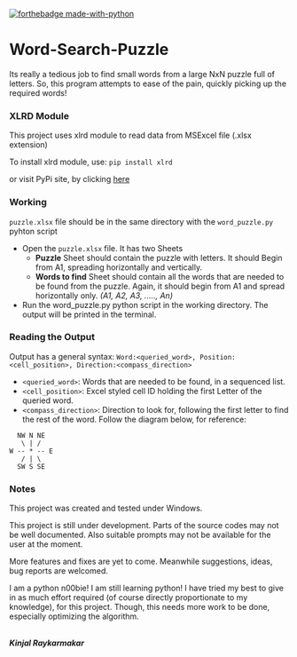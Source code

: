 [![forthebadge made-with-python](http://ForTheBadge.com/images/badges/made-with-python.svg)](https://www.python.org/)

# Word-Search-Puzzle
Its really a tedious job to find small words from a large NxN puzzle full of letters. So, this program attempts to ease of the pain, quickly picking up the required words!

### XLRD Module
This project uses xlrd module to read data from MSExcel file (.xlsx extension)

To install xlrd module, use:
````pip install xlrd````

or visit PyPi site, by clicking [here](https://pypi.org/project/xlrd/)

### Working
````puzzle.xlsx```` file should be in the same directory with the ````word_puzzle.py```` pyhton script

* Open the ````puzzle.xlsx```` file. It has two Sheets
    * **Puzzle** Sheet should contain the puzzle with letters. It should Begin from A1, spreading horizontally and vertically.
    * **Words to find** Sheet should contain all the words that are needed to be found from the puzzle. Again, it should begin from A1 and spread horizontally only. *(A1, A2, A3, ....., An)*
* Run the word_puzzle.py python script in the working directory. The output will be printed in the terminal.

### Reading the Output
Output has a general syntax:
```` Word:<queried_word>, Position:<cell_position>, Direction:<compass_direction> ````
* ````<queried_word>````: Words that are needed to be found, in a sequenced list.
* ````<cell_position>````: Excel styled cell ID holding the first Letter of the queried word.
* ````<compass_direction>````: Direction to look for, following the first letter to find the rest of the word. Follow the diagram below, for reference:

````
  NW N NE
   \ | /
W -- * -- E
   / | \
  SW S SE
````

### Notes
This project was created and tested under Windows.

This project is still under development. Parts of the source codes may not be well documented.
Also suitable prompts may not be available for the user at the moment.

More features and fixes are yet to come. Meanwhile suggestions, ideas, bug reports are welcomed.

I am a python n00bie! I am still learning python! I have tried my best to give in as much effort required (of course directly proportionate to my knowledge), for this project. Though, this needs more work to be done, especially optimizing the algorithm.

<br>***Kinjal Raykarmakar***